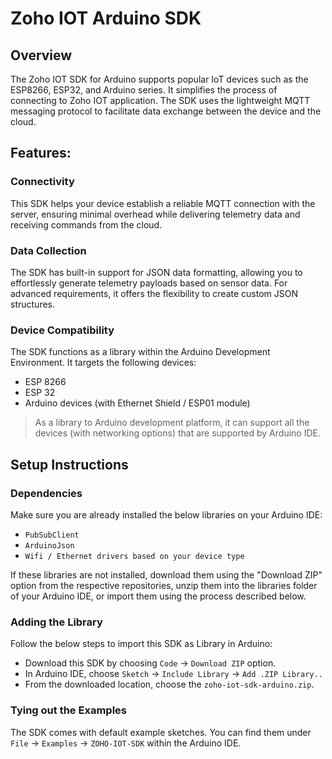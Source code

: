 # Zoho IOT Arduino SDK

## Overview

The Zoho IOT SDK for Arduino supports popular IoT devices such as the ESP8266, ESP32, and Arduino series. It simplifies the process of connecting to Zoho IOT application. The SDK uses the lightweight MQTT messaging protocol to facilitate data exchange between the device and the cloud.

## Features:

### Connectivity

This SDK helps your device establish a reliable MQTT connection with the server, ensuring minimal overhead while delivering telemetry data and receiving commands from the cloud.

### Data Collection

The SDK has built-in support for JSON data formatting, allowing you to effortlessly generate telemetry payloads based on sensor data. For advanced requirements, it offers the flexibility to create custom JSON structures.

### Device Compatibility

The SDK functions as a library within the Arduino Development Environment. It targets the following devices:

- ESP 8266
- ESP 32
- Arduino devices (with Ethernet Shield / ESP01 module)

> As a library to Arduino development platform, it can support all the devices (with networking options) that are supported by Arduino IDE.

## Setup Instructions

### Dependencies

Make sure you are already installed the below libraries on your Arduino IDE:

- `PubSubClient`
- `ArduinoJson`
- `Wifi / Ethernet drivers based on your device type`

If these libraries are not installed, download them using the "Download ZIP" option from the respective repositories, unzip them into the libraries folder of your Arduino IDE, or import them using the process described below.

### Adding the Library

Follow the below steps to import this SDK as Library in Arduino:

- Download this SDK by choosing `Code` -> `Download ZIP` option.
- In Arduino IDE, choose `Sketch` -> `Include Library` -> `Add .ZIP Library..`
- From the downloaded location, choose the `zoho-iot-sdk-arduino.zip`.

### Tying out the Examples
The SDK comes with default example sketches. You can find them under `File` -> `Examples` -> `ZOHO-IOT-SDK` within the Arduino IDE.